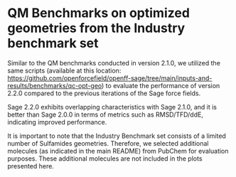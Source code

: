 # QM Benchmarks on optimized geometries from the Industry benchmark set

Similar to the QM benchmarks conducted in version 2.1.0, we utilized the same scripts (available at this location: https://github.com/openforcefield/openff-sage/tree/main/inputs-and-results/benchmarks/qc-opt-geo) to evaluate the performance of version 2.2.0 compared to the previous iterations of the Sage force fields.

Sage 2.2.0 exhibits overlapping characteristics with Sage 2.1.0, and it is better than Sage 2.0.0 in terms of metrics such as RMSD/TFD/ddE, indicating improved performance.

It is important to note that the Industry Benchmark set consists of a limited number of Sulfamides geometries. Therefore, we selected additional molecules (as indicated in the main README) from PubChem for evaluation purposes. These additional molecules are not included in the plots presented here.
